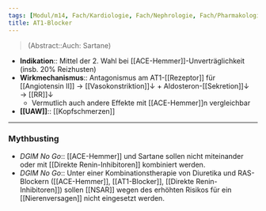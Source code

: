 ```yaml
---
tags: [Modul/m14, Fach/Kardiologie, Fach/Nephrologie, Fach/Pharmakologie/Medikament/Untergruppe, Mythbusting/DGIM-No-Go]
title: AT1-Blocker
---
```

> (Abstract::Auch: Sartane)
- **Indikation**:: Mittel der 2. Wahl bei [[ACE-Hemmer]]-Unverträglichkeit (insb. 20% Reizhusten)
- **Wirkmechanismus**:: Antagonismus am AT1-[[Rezeptor]] für [[Angiotensin II]] → [[Vasokonstriktion]]↓ + Aldosteron-[[Sekretion]]↓ → [[RR]]↓ 
	- Vermutlich auch andere Effekte mit [[ACE-Hemmer]]n vergleichbar
- **[[UAW]]**:: [[Kopfschmerzen]]
---
### Mythbusting
- *DGIM No Go*:: [[ACE-Hemmer]] und Sartane sollen nicht miteinander oder mit [[Direkte Renin-Inhibitoren]] kombiniert werden.
- *DGIM No Go*:: Unter einer Kombinationstherapie von Diuretika und RAS-Blockern ([[ACE-Hemmer]], [[AT1-Blocker]], [[Direkte Renin-Inhibitoren]]) sollen [[NSAR]] wegen des erhöhten Risikos für ein [[Nierenversagen]] nicht eingesetzt werden.